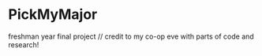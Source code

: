 # PickMyMajor
freshman year final project // credit to my co-op eve with parts of code and research!
